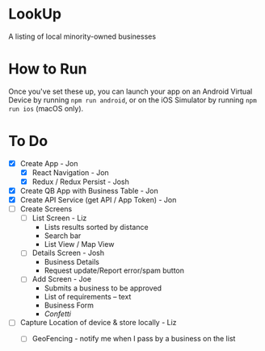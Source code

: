 # LookUp
A listing of local minority-owned businesses

# How to Run
Once you've set these up, you can launch your app on an Android Virtual Device by running `npm run android`, or on the iOS Simulator by running `npm run ios` (macOS only).

# To Do
- [x] Create App - Jon
  - [x] React Navigation - Jon
  - [x] Redux / Redux Persist - Josh
- [x] Create QB App with Business Table - Jon
- [x] Create API Service (get API / App Token) - Jon
- [ ] Create Screens
  - [ ] List Screen - Liz
      - Lists results sorted by distance
      - Search bar
      - List View / Map View
  - [ ] Details Screen - Josh
      - Business Details
      - Request update/Report error/spam button
  - [ ] Add Screen - Joe
      - Submits a business to be approved
      - List of requirements – text
      - Business Form
      - *_Confetti_*
- [ ] Capture Location of device & store locally - Liz
  - [ ] GeoFencing - notify me when I pass by a business on the list
  
